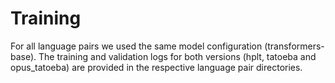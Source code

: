# Training

For all language pairs we used the same model configuration (transformers-base). The training and validation logs for both versions (hplt, tatoeba and opus_tatoeba) are provided in the respective language pair directories.
